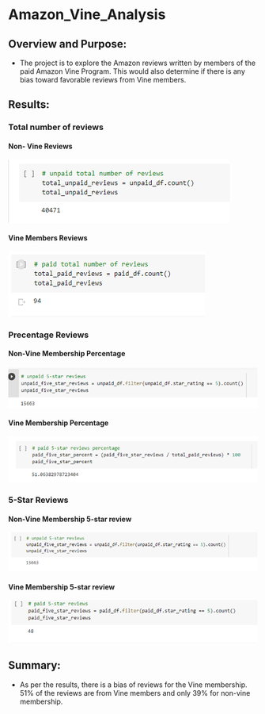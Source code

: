# Amazon_Vine_Analysis

## Overview and Purpose:
 * The project is to explore the Amazon reviews written by members of the paid Amazon Vine Program. This would also determine if there is any bias toward favorable reviews from Vine members. 

## Results: 

  ### Total number of reviews
   #### Non- Vine Reviews
   ![Non- vine Reviews](https://github.com/kimango/Amazon_Vine_Analysis/blob/main/module%2016th%20images/non-vine%20reviews.PNG)
   
   #### Vine Members Reviews
   ![Vine Members Reviews](https://github.com/kimango/Amazon_Vine_Analysis/blob/main/module%2016th%20images/vine%20reviews.PNG)
  
  ### Precentage Reviews
   #### Non-Vine Membership Percentage
   ![Non-Vine Membership Percentage](https://github.com/kimango/Amazon_Vine_Analysis/blob/main/module%2016th%20images/percentage%20unpaid%20review.PNG)
   
   #### Vine Membership Percentage
   ![Vine Membership Percentage](https://github.com/kimango/Amazon_Vine_Analysis/blob/main/module%2016th%20images/paid%20percentage%20review.PNG)
   
  ### 5-Star Reviews
   #### Non-Vine Membership 5-star review
   ![Non-Vine 5-star Review](https://github.com/kimango/Amazon_Vine_Analysis/blob/main/module%2016th%20images/5%20stars%20reviews%20non-vine.PNG)
   
   #### Vine Membership 5-star review
   ![Vine membership 5-star review](https://github.com/kimango/Amazon_Vine_Analysis/blob/main/module%2016th%20images/5%20star%20reviews.PNG) 

## Summary:

* As per the results, there is a bias of reviews for the Vine membership. 51% of the reviews are from Vine members and only 39% for non-vine membership. 

